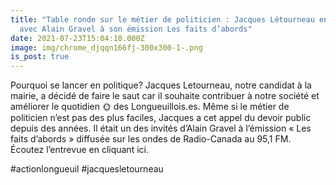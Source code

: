 ```yaml
---
title: "Table ronde sur le métier de politicien : Jacques Létourneau en parle
  avec Alain Gravel à son émission Les faits d’abords"
date: 2021-07-23T15:04:10.000Z
image: img/chrome_djqqn166fj-300x300-1-.png
is_post: true
---
```


Pourquoi se lancer en politique? Jacques Letourneau, notre candidat à la mairie, a décidé de faire le saut car il souhaite contribuer à notre société et améliorer le quotidien 🌞 des Longueuillois.es. Même si le métier de politicien n’est pas des plus faciles, Jacques a cet appel du devoir public depuis des années. Il était un des invités d’Alain Gravel à l’émission « Les faits d’abords » diffusée sur les ondes de Radio-Canada au 95,1 FM. Écoutez l’entrevue en cliquant ici.

#actionlongueuil #jacquesletourneau